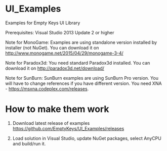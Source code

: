 UI_Examples
===========

Examples for Empty Keys UI Library

Prerequisites: Visual Studio 2013 Update 2 or higher

Note for MonoGame: Examples are using standalone version installed by installer (not NuGet). You can download it on http://www.monogame.net/2015/04/29/monogame-3-4/

Note for Paradox3d: You need standard Paradox3d installed. You can download it on http://paradox3d.net/download/

Note for SunBurn: SunBurn examples are using SunBurn Pro version. You will have to change references if you have different version. You need XNA - https://msxna.codeplex.com/releases.

How to make them work
=====================

1) Download latest release of examples https://github.com/EmptyKeys/UI_Examples/releases

2) Load solution in Visual Studio, update NuGet packages, select AnyCPU and build/run it.


